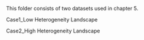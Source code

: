 This folder consists of two datasets used in chapter 5. 

Case1_Low Heterogeneity Landscape

Case2_High Heterogeneity Landscape

